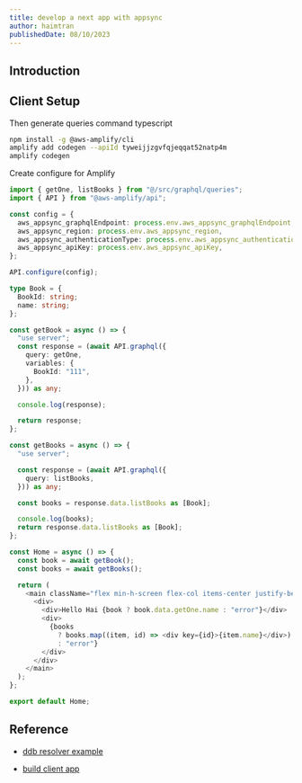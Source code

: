 ```yaml
---
title: develop a next app with appsync
author: haimtran
publishedDate: 08/10/2023
---
```


## Introduction

## Client Setup

Then generate queries command typescript

```bash
npm install -g @aws-amplify/cli
amplify add codegen --apiId tyweijjzgvfqjeqqat52natp4m
amplify codegen
```

Create configure for Amplify

```ts
import { getOne, listBooks } from "@/src/graphql/queries";
import { API } from "@aws-amplify/api";

const config = {
  aws_appsync_graphqlEndpoint: process.env.aws_appsync_graphqlEndpoint,
  aws_appsync_region: process.env.aws_appsync_region,
  aws_appsync_authenticationType: process.env.aws_appsync_authenticationType,
  aws_appsync_apiKey: process.env.aws_appsync_apiKey,
};

API.configure(config);

type Book = {
  BookId: string;
  name: string;
};

const getBook = async () => {
  "use server";
  const response = (await API.graphql({
    query: getOne,
    variables: {
      BookId: "111",
    },
  })) as any;

  console.log(response);

  return response;
};

const getBooks = async () => {
  "use server";

  const response = (await API.graphql({
    query: listBooks,
  })) as any;

  const books = response.data.listBooks as [Book];

  console.log(books);
  return response.data.listBooks as [Book];
};

const Home = async () => {
  const book = await getBook();
  const books = await getBooks();

  return (
    <main className="flex min-h-screen flex-col items-center justify-between p-24">
      <div>
        <div>Hello Hai {book ? book.data.getOne.name : "error"}</div>
        <div>
          {books
            ? books.map((item, id) => <div key={id}>{item.name}</div>)
            : "error"}
        </div>
      </div>
    </main>
  );
};

export default Home;
```

## Reference

- [ddb resolver example](https://docs.aws.amazon.com/appsync/latest/devguide/tutorial-dynamodb-resolvers.html)

- [build client app](https://docs.aws.amazon.com/appsync/latest/devguide/building-a-client-app.html)
